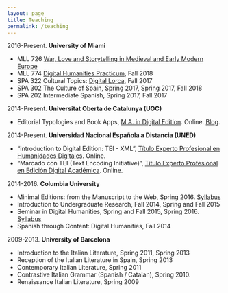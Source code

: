 ```yaml
---
layout: page
title: Teaching
permalink: /teaching
---										
```


2016-Present. **University of Miami**

- MLL 726 [War, Love and Storytelling in Medieval and Early Modern Europe](/teaching/MLL726/)
- MLL 774 [Digital Humanities Practicum](http://susannalles.com/DHPracticum/), Fall 2018
- SPA 322 Cultural Topics: [Digital Lorca](/teaching/SPA322/), Fall 2017
- SPA 302 The Culture of Spain, Spring 2017, Spring 2017, Fall 2018
- SPA 202 Intermediate Spanish, Spring 2017, Fall 2017

2014-Present. **Universitat Oberta de Catalunya (UOC)**

- Editorial Typologies and Book Apps, [M.A. in Digital Edition](http://estudios.uoc.edu/es/masters-posgrados-especializaciones/master/artes-humanidades/edicion-digital/presentacion). Online. [Blog](http://eah.uoc.edu/materials/edicio-digital/?lang=es). 

2014-Present. **Universidad Nacional Española a Distancia (UNED)**

- “Introduction to Digital Edition: TEI - XML”, [Título Experto Profesional en Humanidades Digitales](http://linhd.es/p/titulo-propio-experto-profesional-en-humanidades-digitales/). Online. 
- “Marcado con TEI (Text Encoding Initiative)”, [Título Experto Profesional en Edición Digital Académica](http://linhd.es/p/titulo-propio-experto-en-edicion-digital-academica/). Online. 

2014-2016. **Columbia University**

- Minimal Editions: from the Manuscript to the Web, Spring 2016. [Syllabus](/teaching/syllabi/MinimalEditions.html)
- Introduction to Undergraduate Research, Fall 2014, Spring and Fall 2015
- Seminar in Digital Humanities, Spring and Fall 2015, Spring 2016. [Syllabus](/teaching/syllabi/DHSeminar.html)
- Spanish through Content: Digital Humanities, Fall 2014
	

2009-2013. **University of Barcelona**

- Introduction to the Italian Literature, Spring 2011, Spring 2013
- Reception of the Italian Literature in Spain, Spring 2013
- Contemporary Italian Literature, Spring 2011
- Contrastive Italian Grammar (Spanish / Catalan), Spring 2010.
- Renaissance Italian Literature, Spring 2009

